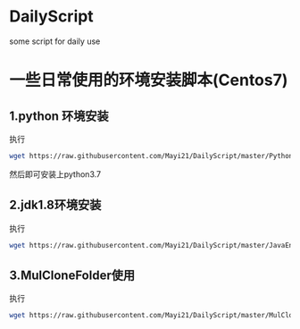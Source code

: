 # DailyScript
some script for daily use
# 一些日常使用的环境安装脚本(Centos7)
## 1.python 环境安装
执行  
```sh
wget https://raw.githubusercontent.com/Mayi21/DailyScript/master/PythonEnv.sh && bash PythonEnv.sh
```  
然后即可安装上python3.7
## 2.jdk1.8环境安装
执行
```sh
wget https://raw.githubusercontent.com/Mayi21/DailyScript/master/JavaEnv.sh && bash JavaEnv.sh
```
## 3.MulCloneFolder使用
执行
```sh  
wget https://raw.githubusercontent.com/Mayi21/DailyScript/master/MulCloneFolder.sh && bash MulCloneFolder.sh
```  
